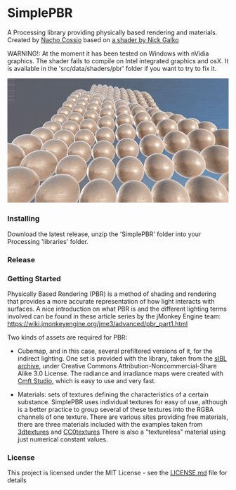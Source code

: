 # SimplePBR

A Processing library providing physically based rendering and materials. Created by [Nacho Cossio](http://nachocossio.com) based on [a shader by Nick Galko](https://gist.github.com/galek/53557375251e1a942dfa)

WARNING!: At the moment it has been tested on Windows with nVidia graphics. The shader fails to compile on Intel integrated graphics and osX. It is available in the 'src/data/shaders/pbr' folder if you want to try to fix it.

![](screenshot.gif)


### Installing
Download the latest release, unzip the 'SimplePBR' folder into your Processing 'libraries' folder.

### Release


### Getting Started
Physically Based Rendering (PBR) is a method of shading and rendering that provides a more accurate representation of how light interacts with surfaces. A nice introduction on what PBR is and the different lighting terms involved can be found in these article series by the jMonkey Engine team:
https://wiki.jmonkeyengine.org/jme3/advanced/pbr_part1.html


Two kinds of assets are required for PBR:
- Cubemap, and in this case, several prefiltered versions of it, for the indirect lighting. One set is provided with the library, taken from the [sIBL archive](http://www.hdrlabs.com/sibl/archive.html), under Creative Commons Attribution-Noncommercial-Share Alike 3.0 License. The radiance and irradiance maps were created with [Cmft Studio](https://github.com/dariomanesku/cmftStudio), which is easy to use and very fast.

- Materials: sets of textures defining the characteristics of a certain substance. SimplePBR uses individual textures for easy of use, although is a better practice to group several of these textures into the RGBA channels of one texture. There are  various sites providing free materials, there are three materials included with the examples taken from [3dtextures](https://3dtextures.me/) and [CC0textures](https://cc0textures.com/) There is also a "textureless" material using just numerical constant values.



### License

This project is licensed under the MIT License - see the [LICENSE.md](LICENSE.md) file for details
